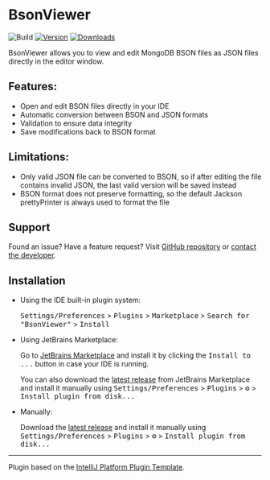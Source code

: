 # BsonViewer

![Build](https://github.com/Satilianius/BsonViewer/workflows/Build/badge.svg)
[![Version](https://img.shields.io/jetbrains/plugin/v/28119-bsonviewer.svg)](https://plugins.jetbrains.com/plugin/28119-bsonviewer)
[![Downloads](https://img.shields.io/jetbrains/plugin/d/28119-bsonviewer.svg)](https://plugins.jetbrains.com/plugin/28119-bsonviewer)

<!-- Plugin description -->

BsonViewer allows you to view and edit MongoDB BSON files as JSON files directly in the editor window.

## Features:
- Open and edit BSON files directly in your IDE
- Automatic conversion between BSON and JSON formats
- Validation to ensure data integrity
- Save modifications back to BSON format

## Limitations:
- Only valid JSON file can be converted to BSON, so if after editing the file contains invalid JSON, the last valid version will be saved instead
- BSON format does not preserve formatting, so the default Jackson prettyPrinter is always used to format the file

## Support
Found an issue? Have a feature request? Visit [GitHub repository](https://github.com/Satilianius/BsonViewer/issues) or [contact the developer](mailto:satilianius@gmail.com).

<!-- Plugin description end -->

## Installation

- Using the IDE built-in plugin system:

  <kbd>Settings/Preferences</kbd> > <kbd>Plugins</kbd> > <kbd>Marketplace</kbd> > <kbd>Search for "BsonViewer"</kbd> >
  <kbd>Install</kbd>

- Using JetBrains Marketplace:

  Go to [JetBrains Marketplace](https://plugins.jetbrains.com/plugin/28119-bsonviewer) and install it by clicking the <kbd>Install to ...</kbd> button in case your IDE is running.

  You can also download the [latest release](https://plugins.jetbrains.com/plugin/28119-bsonviewer/versions) from JetBrains Marketplace and install it manually using
  <kbd>Settings/Preferences</kbd> > <kbd>Plugins</kbd> > <kbd>⚙️</kbd> > <kbd>Install plugin from disk...</kbd>

- Manually:

  Download the [latest release](https://github.com/Satilianius/BsonViewer/releases/latest) and install it manually using
  <kbd>Settings/Preferences</kbd> > <kbd>Plugins</kbd> > <kbd>⚙️</kbd> > <kbd>Install plugin from disk...</kbd>


---
Plugin based on the [IntelliJ Platform Plugin Template][template].

[template]: https://github.com/JetBrains/intellij-platform-plugin-template
[docs:plugin-description]: https://plugins.jetbrains.com/docs/intellij/plugin-user-experience.html#plugin-description-and-presentation
